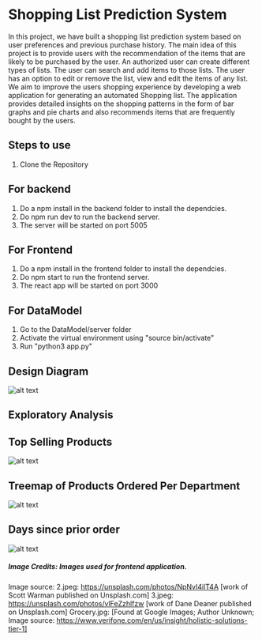 # Shopping List Prediction System

In this project, we have built a shopping list prediction system based on user preferences and previous purchase history. The main idea of this project is to provide users with the recommendation of the items that are likely to be purchased by the user. An authorized user can create different types of lists. The user can search and add items to those lists. The user has an option to edit or remove the list, view and edit the items of any list. We aim to improve the users shopping experience by developing a web application for generating an automated Shopping list. The application provides detailed insights on the shopping patterns in the form of bar graphs and pie charts and also recommends items that are frequently bought by the users.


## Steps to use

1. Clone the Repository

## For backend

1. Do a npm install in the backend folder to install the dependcies.
2. Do npm run dev to run the backend server.
3. The server will be started on port 5005

## For Frontend

1. Do a npm install in the frontend folder to install the dependcies.
2. Do npm start to run the frontend server.
3. The react app will be started on port 3000

## For DataModel

1. Go to the DataModel/server folder
2. Activate the virtual environment using "source bin/activate"
3. Run "python3 app.py"

## Design Diagram
![alt text](https://github.com/suryakatari97/ShoppingListPredictionSystem/blob/master/Design_diagram/ArchitectureDiagram.jpg)


## Exploratory Analysis 
## Top Selling Products
![alt text](https://github.com/suryakatari97/ShoppingListPredictionSystem/blob/master/Design_diagram/TopSellingProducts.png)

## Treemap of Products Ordered Per Department
![alt text](https://github.com/suryakatari97/ShoppingListPredictionSystem/blob/master/Design_diagram/Treemap_ProductsOrderedPerDepartment.png)

## Days since prior order
![alt text](https://github.com/suryakatari97/ShoppingListPredictionSystem/blob/master/Design_diagram/Days_since_prior_order.png)


##### Image Credits: Images used for frontend application. 
Image source:
2.jpeg: https://unsplash.com/photos/NpNvI4ilT4A [work of Scott Warman published on Unsplash.com]
3.jpeg: https://unsplash.com/photos/vlFeZzhlfzw [work of Dane Deaner published on Unsplash.com]
Grocery.jpg: [Found at Google Images; Author Unknown; Image source: https://www.verifone.com/en/us/insight/holistic-solutions-tier-1]



